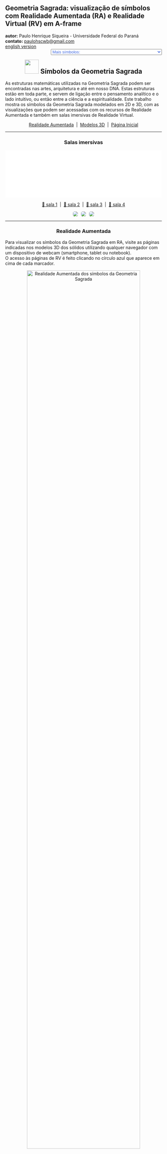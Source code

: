 <link rel="stylesheet" href="../../scripts/style.css">
<meta charset="utf-8">
<link rel="icon" type="image/png" href="../vr/salas/imagens/icone.png">
<h2>Geometria Sagrada: visualização de símbolos com Realidade Aumentada (RA) e Realidade Virtual (RV) em A-frame</h2>
<b>autor:</b> Paulo Henrique Siqueira - Universidade Federal do Paraná
<br><b>contato:</b> <a href="#"> paulohscwb@gmail.com </a>
<br><a href="https://paulohscwb.github.io/SacredGeometry/symbols/">english version</a>
<form style="margin: 0 auto; float:right; text-align:right; width:100%; margin-bottom:15px;">
	<select id="url" onchange="urlHandler(this.value)" style="color:royalblue;">
		<option disabled selected>Mais símbolos:</option>
		<option disabled value="../../symbols/pt-br/">Símbolos da Geometria Sagrada</option>
		<option value="../../flower/pt-br/">Flor da vida e os poliedros de Platão e de Arquimedes</option>
		<option value="../../fruit/pt-br/">Fruto da vida e os poliedros de Platão e de Arquimedes</option>
		<option value="../../grid/pt-br/">Grade da vida e os poliedros de Platão e de Arquimedes</option>
		<option value="../../metatron/pt-br/">Metatron e os poliedros de Platão e de Arquimedes</option>
		<option value="../../merkaba/pt-br/">Estrela Merkaba</option>
	</select>
</form>
<script>
function urlHandler(value) {                               
    window.location.assign(`${value}`);
}
</script>

<p id="p1"></p>
  <h2 align="center"><img src="../vr/salas/imagens/icone.png" style="margin-bottom:-10px" width="45"> Símbolos da Geometria Sagrada</h2>
  As estruturas matemáticas utilizadas na Geometria Sagrada podem ser encontradas nas artes, arquitetura e até em nosso DNA. Estas estruturas estão em toda parte, e servem de ligação entre o pensamento analítico e o lado intuitivo, ou então entre a ciência e a espiritualidade.
Este trabalho mostra os símbolos da Geometria Sagrada modelados em 2D e 3D, com as visualizações que podem ser acessadas com os recursos de Realidade Aumentada e também em salas imersivas de Realidade Virtual.

 <p align="center"><a href="#ra">Realidade Aumentada</a><span>&nbsp;&nbsp;|&nbsp;&nbsp;</span><a href="#m3d">Modelos 3D</a><span>&nbsp;&nbsp;|&nbsp;&nbsp;</span><a href="../../pt-br/">Página Inicial</a></p>
<hr>
 <h3 align="center">Salas imersivas</h3>
  <div class="embed-container"><iframe width="100%" src="../sala.htm" title="Sala Imersiva dos símbolos da Geometria Sagrada" frameborder="0" loading="lazy"></iframe></div>
 <p align="center"><a href="../sala.htm" target="_blank">&#x1f517; sala 1</a><span>&nbsp;&nbsp;|&nbsp;&nbsp;</span><a href="../sala1.htm" target="_blank">&#x1f517; sala 2</a><span>&nbsp;&nbsp;|&nbsp;&nbsp;</span><a href="../sala2.htm" target="_blank">&#x1f517; sala 3</a><span>&nbsp;&nbsp;|&nbsp;&nbsp;</span><a href="../sala3.htm" target="_blank">&#x1f517; sala 4</a></p>
  <p align="center"><img src="../vr/salas/videos/gs1.gif" style="max-width: 31.5%; border-radius:5px; margin-right:2%;" loading="lazy"/><img src="../vr/salas/videos/gs2.gif" style="max-width: 31.5%; margin-right:2%; border-radius:5px" loading="lazy"/><img src="../vr/salas/videos/gs3.gif" style="max-width: 31.5%; border-radius:5px" loading="lazy"/></p>
  <hr>
  <h3 id="ra" align="center">Realidade Aumentada</h3>
  Para visualizar os símbolos da Geometria Sagrada em RA, visite as páginas indicadas nos modelos 3D dos sólidos utilizando qualquer navegador com um dispositivo de webcam (smartphone, tablet ou notebook).
<br>O acesso às páginas de RV é feito clicando no círculo azul que aparece em cima de cada marcador.
<p align="center"><img style="border-radius:7px;" alt="Realidade Aumentada dos símbolos da Geometria Sagrada" src="../ar/example.png" width="85%"></p>
<p align="center"><img src="../ar/symbols.gif" alt="Realidade Aumentada dos símbolos da Geometria Sagrada" style="max-width: 92%; border-radius:5px;" loading="lazy"/></p>
<hr>
<h3 id="m3d" align="center">Modelos 3D</h3>
<iframe width="560" height="315" style="max-width:100%" src="https://www.youtube.com/embed/videoseries?list=PLy0I_lGW8HxXqLmyaITBm0flxwtDvgTFT" title="YouTube video player" frameborder="0" allow="accelerometer; autoplay; clipboard-write; encrypted-media; gyroscope; picture-in-picture; web-share" allowfullscreen></iframe>
<h4>1. Vesica Piscis</h4>
<a href="../vr/VesicaPiscis.htm" target="_blank" title="modelo 3D" class="fotoA"><img src="../ar/0A.png" class="foto" alt="Vesica Piscis"></a><img src="../ar/0.png" class="qr">
 <br><br><br>Trata-se de uma forma geométrica criada pela interseção de dois círculos idênticos, onde o centro de cada círculo fica no perímetro do outro. A vesica piscis é usada em Diagramas de Venn e selos emblemáticos e possui significados simbólicos como o "peixe de Jesus", a intrincada Triquetra que aparece na arte Celta, o triângulo de Reuleaux e a Mandorla que simboliza a união dos opostos e a interseção dos reinos terrestre e celestial.
 <br><br><br>
<a href="../ra.html" class="raAR" title="Realidade aumentada" target="_blank"></a>
<hr>
<h4>2. Vesica Piscis 3D</h4>
<a href="../vr/VesicaPiscis3d.htm" target="_blank" title="modelo 3D" class="fotoA"><img src="../ar/1A.png" class="foto" alt="Vesica Piscis 3d"></a><img src="../ar/1.png" class="qr">
 <br><br><br>Nesta representação em 3D temos o modelo com 8 círculos em torno do menor círculo. Estes círculos representam seções planas das esferas que simbolizam a extensão da Vesica Piscis para 3 dimensões.
 <br><br><br>
<a href="../ra.html" class="raAR" title="Realidade aumentada" target="_blank"></a>
<hr>
<h4>3. Semente da vida</h4>
<a href="../vr/SeedOfLife.htm" target="_blank" title="modelo 3D" class="fotoA"><img src="../ar/4A.png" class="foto" alt="Semente da vida"></a><img src="../ar/4.png" class="qr">
 <br><br><br>A Geometria Sagrada está centrada no símbolo composto por 7 círculos entrelaçados, denominado Semente da Vida. Trata-se de uma representação que significa os 7 dias em que o mundo foi criado, e que aparece em muitas construções e em textos religiosos. Cada círculo sobreposto significa um ciclo ou uma célula interligando processos vitais.
 <br><br><br>
<a href="../ra.html" class="raAR" title="Realidade aumentada" target="_blank"></a>
<hr>
<h4>4. Semente da vida 3D v1</h4>
<a href="../vr/SeedOfLife3d_v1.htm" target="_blank" title="modelo 3D" class="fotoA"><img src="../ar/5A.png" class="foto" alt="Semente da vida 3D"></a><img src="../ar/5.png" class="qr">
 <br><br><br>Este símbolo tem sido usado com reverência e seu design confere uma sensação de proteção. Muitos usam como joias ou em decoração acreditando que traz positividade, afastando coisas negativas. Nesta representação temos o modelo em 3D construído com 3 rotações em torno de um dos modelos.
 <br><br><br>
<a href="../ra.html" class="raAR" title="Realidade aumentada" target="_blank"></a>
<hr>
<h4>5. Semente da vida 3D v2</h4>
<a href="../vr/SeedOfLife3d_v2.htm" target="_blank" title="modelo 3D" class="fotoA"><img src="../ar/6A.png" class="foto" alt="Semente da vida 3D"></a><img src="../ar/6.png" class="qr">
 <br><br><br>Este símbolo aparece também em algumas tapeçarias e ruínas de templos antigos, significando o design do universo. Nesta representação temos o modelo em 3D construído com os círculos formando 2 calotas esféricas.
 <br><br><br>
<a href="../ra.html" class="raAR" title="Realidade aumentada" target="_blank"></a>
<hr>
<h4>6. Semente da vida 3D v3</h4>
<a href="../vr/SeedOfLife3d_v3.htm" target="_blank" title="modelo 3D" class="fotoA"><img src="../ar/24A.png" class="foto" alt="Semente da vida 3D"></a><img src="../ar/24.png" class="qr">
 <br><br><br>Cada círculo sobreposto deste símbolo significa um ciclo ou uma célula interligando processos vitais. Nesta representação temos o modelo em 3D construído com 6 círculos rotacionados em torno de eixos que passam pelo círculo central.
 <br><br><br>
<a href="../ra.html" class="raAR" title="Realidade aumentada" target="_blank"></a>
<hr>
<h4>7. Ovo da vida</h4>
<a href="../vr/EggOfLife.htm" target="_blank" title="modelo 3D" class="fotoA"><img src="../ar/2A.png" class="foto" alt="Ovo da vida"></a><img src="../ar/2.png" class="qr">
 <br><br><br>É considerado como o estágio central na sequência tranformadora da evolução e está associado às noções de renascimento e fertilidade. O Ovo da Vida é uma evolução da Semente da Vida: adicionando-se 6 círculos à Semente fundamental temos o símbolo do Ovo da Vida.
 <br><br><br>
<a href="../ra.html" class="raAR" title="Realidade aumentada" target="_blank"></a>
<hr>
<h4>8. Ovo da vida 3D</h4>
<a href="../vr/EggOfLife3d.htm" target="_blank" title="modelo 3D" class="fotoA"><img src="../ar/3A.png" class="foto" alt="Ovo da vida 3D"></a><img src="../ar/3.png" class="qr">
 <br><br><br>Analisando-se outra dimensão em sua formação, o Ovo da Vida pode ser visualizado por meio das oito esferas tangentes do Cubo de Metatron. Esta conexão mostra a versatilidade e as relações entrelaçadas dos símbolos geométricos sagrados.
 <br><br><br>
<a href="../ra.html" class="raAR" title="Realidade aumentada" target="_blank"></a>
<hr>
<h4>9. Flor da vida</h4>
<a href="../vr/FlowerOfLife.htm" target="_blank" title="modelo 3D" class="fotoA"><img src="../ar/7A.png" class="foto" alt="Flor da vida"></a><img src="../ar/7.png" class="qr">
 <br><br><br>O símbolo da Flor da Vida é construído com 19 círculos entrelaçados, envoltos por um círculo maior. Trata-se de uma representação muito conhecida que aparece nas pirâmides do Egito e em construções da Grécia, China, Inglaterra, Tibete e Israel. Acredita-se que a Flor da Vida seja a representação do projeto cósmico, o qual codifica o design de cada estrutura atômica.
 <br><br><br>
<a href="../ra.html" class="raAR" title="Realidade aumentada" target="_blank"></a>
<hr>
<h4>10. Flor da vida 3D</h4>
<a href="../vr/FlowerOfLife3d.htm" target="_blank" title="modelo 3D" class="fotoA"><img src="../ar/8A.png" class="foto" alt="Flor da vida 3D"></a><img src="../ar/8.png" class="qr">
 <br><br><br>Dentro do design do símbolo da Flor da Vida encontram-se outros padrões da Geometria Sagrada: o Ovo da Vida, a Semente da Vida e a Árvore da Vida. Nesta representação temos o modelo em 3D construído com 3 rotações em torno de um dos modelos.
 <br><br><br>
<a href="../ra.html" class="raAR" title="Realidade aumentada" target="_blank"></a>
<p class="topop"><a href="#p1" class="topo">voltar ao topo</a></p>
<hr>
<h4>11. Flor da vida v2</h4>
<a href="../vr/FlowerOfLife_v2.htm" target="_blank" title="modelo 3D" class="fotoA"><img src="../ar/9A.png" class="foto" alt="Flor da vida"></a><img src="../ar/9.png" class="qr">
 <br><br><br>O símbolo da Flor da Vida pode ser extendido e construído com 37 círculos entrelaçados, envoltos por um círculo maior. Vários círculos deste símbolo se estendem para além da fronteira, e outro símbolo da Geometria Sagrada surge desta versão extendida: o Fruto da Vida.
 <br><br><br>
<a href="../ra.html" class="raAR" title="Realidade aumentada" target="_blank"></a>
<hr>
<h4>12. Flor da vida 3D v2</h4>
<a href="../vr/FlowerOfLife3d_v2.htm" target="_blank" title="modelo 3D" class="fotoA"><img src="../ar/10A.png" class="foto" alt="Flor da vida 3D"></a><img src="../ar/10.png" class="qr">
 <br><br><br>Dentro do design do símbolo da Flor da Vida encontram-se outros padrões da Geometria Sagrada: o Ovo da Vida, a Semente da Vida e a Árvore da Vida. Nesta representação temos o modelo em 3D construído com 3 rotações em torno de um dos modelos.
 <br><br><br>
<a href="../ra.html" class="raAR" title="Realidade aumentada" target="_blank"></a>
<hr>
<h4>13. Árvore da vida</h4>
<a href="../vr/TreeOfLife.htm" target="_blank" title="modelo 3D" class="fotoA"><img src="../ar/11A.png" class="foto" alt="Árvore da vida"></a><img src="../ar/11.png" class="qr">
 <br><br><br>O símbolo da Árvore da Vida representa uma conexão com tudo, incluindo as coisas que não podemos ver, lembrando que não estamos sozinhos no universo. As 10 esferas deste símbolo são chamadas de "Sephiroth", significam emanação e estão conectadas por caminhos diferentes. A Sephira da base representa o mundo material e a Sephira do topo representa a consciência cósmica. As demais Sephiras representam as qualidades da alma e são divididas em três pilares: severidade, suavidade e misericórdia.
 <br><br><br>
<a href="../ra.html" class="raAR" title="Realidade aumentada" target="_blank"></a>
<hr>
<h4>14. Fruto da vida</h4>
<a href="../vr/FruitOfLife.htm" target="_blank" title="modelo 3D" class="fotoA"><img src="../ar/12A.png" class="foto" alt="Fruto da vida"></a><img src="../ar/12.png" class="qr">
 <br><br><br>O símbolo do Fruto da Vida é formado por 13 esferas interligadas e pode ser considerado como um dos mais poderosos da Geometria Sagrada. Ele aparece de forma oculta dentro do símbolo da Flor da Vida e pode ser usado para criar as 78 linhas do símbolo do Cubo de Metatron.
 <br><br><br>
<a href="../ra.html" class="raAR" title="Realidade aumentada" target="_blank"></a>
<hr>
<h4>15. Fruto da vida 3D</h4>
<a href="../vr/FruitOfLife3d.htm" target="_blank" title="modelo 3D" class="fotoA"><img src="../ar/13A.png" class="foto" alt="Fruto da vida 3D"></a><img src="../ar/13.png" class="qr">
 <br><br><br>As 13 esferas do símbolo do Fruto da Vida simbolizam aspectos femininos da criação, que fornecem a base para os 78 raios masculinos da criação. É considerada uma interação harmoniosa que dá origem à existência. Nesta representação temos o símbolo do Fruto da Vida em 3D.
 <br><br><br>
<a href="../ra.html" class="raAR" title="Realidade aumentada" target="_blank"></a>
<hr>
<h4>16. Espiral áurea</h4>
<a href="../vr/GoldenSpiral.htm" target="_blank" title="modelo 3D" class="fotoA"><img src="../ar/27A.png" class="foto" alt="Espiral áurea"></a><img src="../ar/27.png" class="qr">
 <br><br><br>Definimos que os números <b>a</b> e <b>b</b> estão na proporção áurea quando <b>(a + b) / a = a / b = &Phi;</b>. Colocando-se esta razão em duas dimensões, podemos construir os retângulos (ou triângulos) áureos, onde seus lados estão na proporção áurea. Esta proporção não é apenas uma noção matemática, mas também um símbolo de beleza, harmonia e perfeição na arte, na ciência e na natureza. Este termo foi introduzido por Leonardo da Vinci como uma proporção de "corpo perfeito ideal" e aparece em pétalas de diversas flores, arranjos das sementes de girassóis, padrões de pinhas e no brócolis romanesco.
 <br><br><br>
<a href="../ra.html" class="raAR" title="Realidade aumentada" target="_blank"></a>
<hr>
<h4>17. Cubo de Metatron</h4>
<a href="../vr/MetatronCube.htm" target="_blank" title="modelo 3D" class="fotoA"><img src="../ar/14A.png" class="foto" alt="Cubo de Metatron"></a><img src="../ar/14.png" class="qr">
 <br><br><br>O Metatron é um arcanjo serafim da tradição medieval islâmica, judaica e cristã. As representações artísticas quase sempre retratam o Arcanjo Metatron segurando ou próximo a um cubo misterioso. A construção do Cubo de Metatron envolve os 13 círculos abrigados dentro de um círculo maior. As linhas que unem os centros destes círculos definem o Cubo de Metraton.
 <br><br><br>
<a href="../ra1.html" class="raAR" title="Realidade aumentada" target="_blank"></a>
<hr>
<h4>18. Cubo de Metatron 3D</h4>
<a href="../vr/MetatronCube3d.htm" target="_blank" title="modelo 3D" class="fotoA"><img src="../ar/15A.png" class="foto" alt="Cubo de Metatron 3D"></a><img src="../ar/15.png" class="qr">
 <br><br><br>Dentro da forma geométrica definida pelo Cubo de Metraton podemos encontrar os cinco sólidos platônicos, posicionando o Cubo de Metatron como uma ponte fundamental que transforma realidades bidimensionais em reinos tridimensionais. Nesta representação temos o cubo de Metraton em 3D.
 <br><br><br>
<a href="../ra1.html" class="raAR" title="Realidade aumentada" target="_blank"></a>
<hr>
<h4>19. Grade da vida</h4>
<a href="../vr/GridOfLife.htm" target="_blank" title="modelo 3D" class="fotoA"><img src="../ar/16A.png" class="foto" alt="Grade da vida"></a><img src="../ar/16.png" class="qr">
 <br><br><br>O símbolo da Grade da Vida, também denominado tetraedro 64, contrapõe o Tetraedro Estrelado com a Flor da Vida. Temos 64 tetraedros que formam o símbolo da Grade da Vida, que pode ser sobreposto ao símbolo da Flor da Vida, com os círculos simbolizando a vastidão do espaço e as linhas interligadas indicando onde o espaço converge com o tempo.
 <br><br><br>
<a href="../ra1.html" class="raAR" title="Realidade aumentada" target="_blank"></a>
<hr>
<h4>20. Grade da vida 3D</h4>
<a href="../vr/GridOfLife3d.htm" target="_blank" title="modelo 3D" class="fotoA"><img src="../ar/17A.png" class="foto" alt="Grade da vida 3D"></a><img src="../ar/17.png" class="qr">
 <br><br><br>Grande parte do fascínio do símbolo da Grade da Vida vem do número 64, que surge recorrentemente na natureza, nas construções e no misticismo. Alguns exemplos que podemos citar são: na computação, onde o número de 64 bits de memória é essencial; nos jogos clássicos de xadrez ou damas, que possuem 64 casas em seus tabuleiros; ou em textos sagrados do Hinduísmo, que faz referência a 64 tantras. Neste exemplo, temos a Grade da Vida modelada em 3D.
 <br><br><br>
<a href="../ra1.html" class="raAR" title="Realidade aumentada" target="_blank"></a>
<p class="topop"><a href="#p1" class="topo">voltar ao topo</a></p>
<hr>
<h4>21. Toro</h4>
<a href="../vr/Torus.htm" target="_blank" title="modelo 3D" class="fotoA"><img src="../ar/18A.png" class="foto" alt="Toro"></a><img src="../ar/18.png" class="qr">
 <br><br><br>A estrutura de um toro, semelhante a um vórtice, é considerada como a forma inicial que emana do padrão Gênesis. A representação do toro na Geometria Sagrada reflete o fluxo de energia em espiral. Este fluxo não é unidirecional, oscilando na superfície do toro e espiralando dentro de seu núcleo.
 <br><br><br>
<a href="../ra1.html" class="raAR" title="Realidade aumentada" target="_blank"></a>
<hr>
<h4>22. Toro anelado</h4>
<a href="../vr/Torus1.htm" target="_blank" title="modelo 3D" class="fotoA"><img src="../ar/25A.png" class="foto" alt="Toro anelado"></a><img src="../ar/25.png" class="qr">
 <br><br><br>O toro anelado representa a forma clássica de donut, que incorpora continuidade e totalidade. Este símbolo representa os ciclos da vida, que mantêm a sua forma e vitalidade independentemente de onde começam ou terminam. 
 <br><br><br>
<a href="../ra1.html" class="raAR" title="Realidade aumentada" target="_blank"></a>
<hr>
<h4>23. Toro fuso</h4>
<a href="../vr/Torus2.htm" target="_blank" title="modelo 3D" class="fotoA"><img src="../ar/26A.png" class="foto" alt="Toro fuso"></a><img src="../ar/26.png" class="qr">
 <br><br><br>O toro fuso representa uma força invisível que atua em extremidades opostas. Trata-se de um símbolo poderoso de equilíbrio, tensão e dualidade, que representa o que existe no universo e dentro de nós mesmos.
 <br><br><br>
<a href="../ra1.html" class="raAR" title="Realidade aumentada" target="_blank"></a>
<hr>
<h4>24. Estrela Merkaba</h4>
<a href="../vr/Merkaba.htm" target="_blank" title="modelo 3D" class="fotoA"><img src="../ar/19A.png" class="foto" alt="Estrela Merkaba"></a><img src="../ar/19.png" class="qr">
 <br><br><br>O símbolo da estrela Merkaba ou Tetraedro estrelado ou Estrela de Davi tem o significado traduzido como "luz, espírito e corpo". Trata-se da fusão de 2 tetraedros idênticos que são interligados por meio de rotações em direções opostas. A interseção destes tetraedros origina um campo de energia que irradia imenso poder. Neste exemplo, temos a estrela Merkaba modelada em 3D.
 <br><br><br>
<a href="../ra1.html" class="raAR" title="Realidade aumentada" target="_blank"></a>
<hr>
<h4>25. Vector Equilibrium</h4>
<a href="../vr/VectorEquilibrium.htm" target="_blank" title="modelo 3D" class="fotoA"><img src="../ar/23A.png" class="foto" alt="Vector Equilibrium"></a><img src="../ar/23.png" class="qr">
 <br><br><br>O Vector Equilibrium é considerado como refência inicial da matemática energética e a pulsação zero do equilíbrio vetorial. Trata-se da estrutura subjacente do Toro, considerada a forma geométrica capaz de transformar energia em matéria. 
 <br><br><br>
<a href="../ra1.html" class="raAR" title="Realidade aumentada" target="_blank"></a>
<hr>
<h4>26. Vector Equilibrium 3D</h4>
<a href="../vr/VectorEquilibrium1.htm" target="_blank" title="modelo 3D" class="fotoA"><img src="../ar/20A.png" class="foto" alt="Vector Equilibrium 3D"></a><img src="../ar/20.png" class="qr">
 <br><br><br>As linhas de energia do Vector Equilibrium têm comprimento e força iguais e pode ser considerada a única forma geométrica que possui todas as forças iguais e equilibradas. Nesta representação temos o Vector Equilibrium modelado em 3D, que representa um conjunto formado pelas arestas e diagonais principais do cuboctaedro de Arquimedes.
 <br><br><br>
<a href="../ra1.html" class="raAR" title="Realidade aumentada" target="_blank"></a>
<hr>
<h4>27. Vector Equilibrium 3D v2</h4>
<a href="../vr/VectorEquilibrium2.htm" target="_blank" title="modelo 3D" class="fotoA"><img src="../ar/21A.png" class="foto" alt="Vector Equilibrium 3D"></a><img src="../ar/21.png" class="qr">
 <br><br><br>De acordo com Buckminster Fuller, o Vector Equilibrium é a forma mais próxima que jamais conheceremos de Deus e da eternidade. Nesta representação temos o Vector Equilibrium modelado em 3D, que representa um conjunto formado pelas diagonais principais e pelos círculos circunscritos às seções hexagonais do cuboctaedro de Arquimedes.
 <br><br><br>
<a href="../ra1.html" class="raAR" title="Realidade aumentada" target="_blank"></a>
<hr>
<h4>28. Vector Equilibrium 3D v3</h4>
<a href="../vr/VectorEquilibrium3.htm" target="_blank" title="modelo 3D" class="fotoA"><img src="../ar/22A.png" class="foto" alt="Vector Equilibrium 3D"></a><img src="../ar/22.png" class="qr">
 <br><br><br>O Vector Equilibrium é considerado como a estrutura subjacente do Toro, também conhecida como a forma geométrica capaz de transformar energia em matéria. Nesta representação temos o modelo em 3D construído com 3 rotações em torno de um dos modelos.
 <br><br><br>
 <a href="../ra1.html" class="raAR" title="Realidade aumentada" target="_blank"></a>
 <hr>
<h4>29. Sri Yantra</h4>
<a href="../vr/SriYantra.htm" target="_blank" title="modelo 3D" class="fotoA"><img src="../ar/29A.png" class="foto" alt="Sri Yantra"></a>
 <br><br><br>O Sri Yantra é um desenho geométrico que representa a união das energias masculinas e femininas do universo. É uma das formas mais complexas e poderosas da Geometria Sagrada. Este símbolo possui nove triângulos entrelaçados que cercam um ponto central e guia a mente para estados superiores de consciência. Focar no ponto central, chamado "bindu", ajuda a acessar uma conexão profunda com a energia universal. O "bindu" simboliza a origem do universo, o ponto de onde toda a criação emana, e ao redor do qual a realidade se organiza. A palavra "Sri" significa riqueza e prosperidade, e "Yantra" significa instrumento. 
 <br><br><br>
<hr>
<h4>30. Sri Yantra 3D</h4>
<a href="../vr/SriYantrav1.htm" target="_blank" title="modelo 3D" class="fotoA"><img src="../ar/30A.png" class="foto" alt="Sri Yantra 3D"></a>
 <br><br><br>O Sri Yantra é constituído por quatro triângulos apontando para cima (energia masculina, Shiva) e cinco para baixo (energia feminina, Shakti). As intersecções entre os triângulos formam 43 triângulos menores, que espelham o cosmos. Cada triângulo menor está relacionado com uma inteligência ou arquétipo. O Sri Yantra é uma das formas mais complexas e poderosas da Geometria Sagrada. A palavra "Sri" significa riqueza e prosperidade, e "Yantra" significa instrumento. 
 <br><br><br>
<p class="topop"><a href="#p1" class="topo">voltar ao topo</a></p>
<hr>
<h4>31. Triquetra</h4>
<a href="../vr/Triquetra.htm" target="_blank" title="modelo 3D" class="fotoA"><img src="../ar/31A.png" class="foto" alt="Triquetra"></a>
 <br><br><br>A triquetra é um símbolo geométrico que representa a eternidade, a trindade e a unidade. É composta por três arcos entrelaçados, sem começo nem fim. A palavra triquetra vem do latim triquætra (três pontas). O símbolo é parecido com um tríscele (símbolo celta que representa os três mundos: o celestial, físico e espiritual). A triquetra está presente em muitas culturas e tradições. 
 <br><br><br>
<hr>
<h4>32. Triquetra 3D</h4>
<a href="../vr/Triquetrav1.htm" target="_blank" title="modelo 3D" class="fotoA"><img src="../ar/32A.png" class="foto" alt="Triquetra 3D"></a>
 <br><br><br>A triquetra é usada no cristianismo, na magia e de maneira geral no ocultismo. Este símbolo está associado a conceitos de trindade, como a vida, morte e renascimento, ou a terra, mar e céu. A triquetra representa o infinito nas três dimensões e pode ser encontrada em muitas obras de arte, monumentos, filmes, séries populares, pingentes, mandalas e quadros.
 <br><br><br>
 <hr>
<h4>33. Lótus da Vida</h4>
<a href="../vr/LotusOfLife.htm" target="_blank" title="modelo 3D" class="fotoA"><img src="../ar/33A.png" class="foto" alt="Lótus da Vida"></a>
 <br><br><br>O Lótus da Vida é um símbolo da Geometria Sagrada, derivado dos símbolos da Semente da Vida e da Flor da vida. Este símbolo contém 12 pétalas, e pode ser obtido rotacionando-se um símbolo da Semente da Vida em torno do centro com um ângulo de 30&ordm;. O centro do Lótus representa o ponto zero ou centro da vida e da criação. Deste ponto central, toda a vida (representada pelas pétalas) brota e toda a vida está conectada a este ponto. Acredita-se que ao contemplar ou meditar usando-se o Lótus da Vida, podemos sentir uma sensação de paz, tranquilidade e iluminação.
 <br><br><br>
 <hr>
<h4>34. Lótus da Vida 3D</h4>
<a href="../vr/LotusOfLife3dv1.htm" target="_blank" title="modelo 3D" class="fotoA"><img src="../ar/34A.png" class="foto" alt="Lótus da Vida 3D"></a>
 <br><br><br>Acredita-se que ao contemplar ou meditar usando-se o Lótus da Vida, podemos sentir uma sensação de paz, tranquilidade e iluminação. Este símbolo contém 12 pétalas, e pode ser obtido rotacionando-se um símbolo da Semente da Vida em torno do centro com um ângulo de 30&ordm;. O centro do Lótus representa o ponto zero ou centro da vida e da criação. Deste ponto central, toda a vida (representada pelas pétalas) brota e toda a vida está conectada a este ponto. 
 <br><br><br>
 <hr>
<h4>35. Lótus da Vida 3D v2</h4>
<a href="../vr/LotusOfLife3dv2.htm" target="_blank" title="modelo 3D" class="fotoA"><img src="../ar/35A.png" class="foto" alt="Lótus da Vida 3D"></a>
 <br><br><br>Este símbolo contém 12 pétalas, e pode ser obtido rotacionando-se um símbolo da Semente da Vida em torno do centro com um ângulo de 30&ordm;. O centro do Lótus representa o ponto zero ou centro da vida e da criação. Deste ponto central, toda a vida (representada pelas pétalas) brota e toda a vida está conectada a este ponto. Acredita-se que ao contemplar ou meditar usando-se o Lótus da Vida, podemos sentir uma sensação de paz, tranquilidade e iluminação.
 <br><br><br>
 <hr>
<h4>36. Lótus da Vida 3D v3</h4>
<a href="../vr/LotusOfLife3dv3.htm" target="_blank" title="modelo 3D" class="fotoA"><img src="../ar/36A.png" class="foto" alt="Lótus da Vida 3D"></a>
 <br><br><br>O centro do Lótus representa o ponto zero ou centro da vida e da criação. Deste ponto central, toda a vida (representada pelas pétalas) brota e toda a vida está conectada a este ponto. Acredita-se que ao contemplar ou meditar usando-se o Lótus da Vida, podemos sentir uma sensação de paz, tranquilidade e iluminação. Este símbolo contém 12 pétalas, e pode ser obtido rotacionando-se um símbolo da Semente da Vida em torno do centro com um ângulo de 30&ordm;.
 <br><br><br>
 <hr>
<h4>37. Hexagrama Unicursal</h4>
<a href="../vr/UnicursalHexagram.htm" target="_blank" title="modelo 3D" class="fotoA"><img src="../ar/37A.png" class="foto" alt="Hexagrama Unicursal"></a>
 <br><br><br>O hexagrama unicursal é uma estrela de seis pontas que pode ser desenhada em uma linha contínua. É um símbolo da Geometria Sagrada que significa unidade, fluxo contínuo de energia e de vida, além da interconexão de tudo. O hexagrama unicursal é frequentemente representado com suas linhas se cruzando para formar um nó. Este símbolo pode ser desenhado dentro de um círculo com as pontas se tocando. Trata-se de um exemplo de uma forma discutida na obra "Hexagrammum Mysticum" de Blaise Pascal (1639).
 <br><br><br>
 <hr>
<h4>38. O Lírio</h4>
<a href="../vr/Lily.htm" target="_blank" title="modelo 3D" class="fotoA"><img src="../ar/39A.png" class="foto" alt="O Lírio"></a>
 <br><br><br>O Lírio tem sido usado na Geometria Sagrada para simbolizar pureza, fertilidade, maternidade e sexualidade. As pétalas e os estames do lírio criam uma geometria orgânica que pode ser vista em mandalas. O símbolo do Lírio representa a flor homônima, colocada dentro de um triângulo, com suas pétalas estendendo-se em direção a três pontos. Outro triângulo forma um ângulo de 60&ordm; em relação ao primeiro triângulo, e é formado por três pétalas menores.
 <br><br><br>
 <hr>
<h4>39. O Lírio 3D</h4>
<a href="../vr/Lilyv1.htm" target="_blank" title="modelo 3D" class="fotoA"><img src="../ar/40A.png" class="foto" alt="O Lírio 3D"></a>
 <br><br><br>O símbolo do Lírio representa a flor homônima, colocada dentro de um triângulo, com suas pétalas estendendo-se em direção a três pontos. Outro triângulo forma um ângulo de 60&ordm; em relação ao primeiro triângulo, e é formado por três pétalas menores. O Lírio tem sido usado na Geometria Sagrada para simbolizar pureza, fertilidade, maternidade e sexualidade. As pétalas e os estames do lírio criam uma geometria orgânica que pode ser vista em mandalas.
 <br><br><br>
<hr>
<h4>40. Retângulos Áureos</h4>
<a href="../vr/GoldenRectangles.htm" target="_blank" title="modelo 3D" class="fotoA"><img src="../ar/41A.png" class="foto" alt="O Retângulos Áureos"></a>
 <br><br><br>Na Geometria Sagrada, três retângulos áureos interligados representam o cosmos e a união de forças. O símbolo formado por três retângulos dourados interligados pode ser construído de duas maneiras. Podemos definir os lados de um retângulo áureo como duas arestas opostas e as respectivas diagonais perpendiculares de um icosaedro. A segunda maneira de construir este símbolo está na escolha das linhas com proporções áureas que aparecem no símbolo da Flor da Vida.
 <br><br><br>
<p class="topop"><a href="#p1" class="topo">voltar ao topo</a></p>
 <hr>
<h4>41. Retângulos Áureos v2</h4>
<a href="../vr/GoldenRectanglesf.htm" target="_blank" title="modelo 3D" class="fotoA"><img src="../ar/60A.png" class="foto" alt="O Retângulos Áureos"></a>
 <br><br><br>O símbolo formado por três retângulos dourados interligados pode ser construído de duas maneiras. Podemos definir os lados de um retângulo áureo como duas arestas opostas e as respectivas diagonais perpendiculares de um icosaedro. A segunda maneira de construir este símbolo está na escolha das linhas com proporções áureas que aparecem no símbolo da Flor da Vida. Na Geometria Sagrada, três retângulos áureos interligados representam o cosmos e a união de forças.
 <br><br><br> 
<h4>42. Merkaba curvada</h4>
<a href="../vr/CurvedMerkaba.htm" target="_blank" title="modelo 3D" class="fotoA"><img src="../ar/42A.png" class="foto" alt="Merkaba curvada"></a>
 <br><br><br>A Merkaba é um símbolo geométrico sagrado que representa a união das energias masculina e feminina e a integração dos reinos terrestre e cósmico. É composta por dois tetraedros que giram em direções opostas, formando uma estrela tridimensional. O símbolo com a substituição de arestas por arcos que passam pelos vértices dos tetraedros representa a Merkaba curvada. A estrutura geométrica e a simetria da Merkaba capturaram a imaginação dos interessados ​​em Geometria Sagrada.
 <br><br><br>
 <hr>
<h4>43. Merkaba curvada 3D</h4>
<a href="../vr/CurvedMerkabav1.htm" target="_blank" title="modelo 3D" class="fotoA"><img src="../ar/43A.png" class="foto" alt="Merkaba curvada 3D"></a>
 <br><br><br>O símbolo com a substituição de arestas por arcos que passam pelos vértices dos tetraedros representa a Merkaba curvada. A estrutura geométrica e a simetria da Merkaba capturaram a imaginação dos interessados ​​em Geometria Sagrada. A Merkaba é um símbolo geométrico sagrado que representa a união das energias masculina e feminina e a integração dos reinos terrestre e cósmico. É composta por dois tetraedros que giram em direções opostas, formando uma estrela tridimensional.
 <br><br><br>
 <hr>
<h4>44. Merkaba curvada v2</h4>
<a href="../vr/CurvedMerkabav2.htm" target="_blank" title="modelo 3D" class="fotoA"><img src="../ar/44A.png" class="foto" alt="Merkaba curvada"></a>
 <br><br><br>A Merkaba é um símbolo geométrico sagrado que representa a união das energias masculina e feminina e a integração dos reinos terrestre e cósmico. É composta por dois tetraedros que giram em direções opostas, formando uma estrela tridimensional. O símbolo com a substituição de arestas por arcos que passam pelos vértices dos tetraedros representa a Merkaba curvada. A estrutura geométrica e a simetria da Merkaba capturaram a imaginação dos interessados ​​em Geometria Sagrada.
 <br><br><br>
 <hr>
<h4>45. Merkaba curvada 3D v2</h4>
<a href="../vr/CurvedMerkabav3.htm" target="_blank" title="modelo 3D" class="fotoA"><img src="../ar/45A.png" class="foto" alt="Merkaba curvada 3D"></a>
 <br><br><br>O símbolo com a substituição de arestas por arcos que passam pelos vértices dos tetraedros representa a Merkaba curvada. A estrutura geométrica e a simetria da Merkaba capturaram a imaginação dos interessados ​​em Geometria Sagrada. A Merkaba é um símbolo geométrico sagrado que representa a união das energias masculina e feminina e a integração dos reinos terrestre e cósmico. É composta por dois tetraedros que giram em direções opostas, formando uma estrela tridimensional.
 <br><br><br>
 <hr>
<h4>46. Merkaba curvada 3D v3</h4>
<a href="../vr/CurvedMerkabav4.htm" target="_blank" title="modelo 3D" class="fotoA"><img src="../ar/82A.png" class="foto" alt="Merkaba curvada 3D"></a>
 <br><br><br>A estrutura geométrica e a simetria da Merkaba capturaram a imaginação dos interessados ​​em Geometria Sagrada. A Merkaba é um símbolo geométrico sagrado que representa a união das energias masculina e feminina e a integração dos reinos terrestre e cósmico. É composta por dois tetraedros que giram em direções opostas, formando uma estrela tridimensional. O símbolo com a substituição de arestas por arcos que passam pelos vértices dos tetraedros representa a Merkaba curvada.
 <br><br><br>
 <hr>
<h4>47. Merkaba curvada 3D v4</h4>
<a href="../vr/CurvedMerkabav5.htm" target="_blank" title="modelo 3D" class="fotoA"><img src="../ar/83A.png" class="foto" alt="Merkaba curvada 3D"></a>
 <br><br><br>A Merkaba é um símbolo geométrico sagrado que representa a união das energias masculina e feminina e a integração dos reinos terrestre e cósmico. É composta por dois tetraedros que giram em direções opostas, formando uma estrela tridimensional. O símbolo com a substituição de arestas por arcos que passam pelos vértices dos tetraedros representa a Merkaba curvada. A estrutura geométrica e a simetria da Merkaba capturaram a imaginação dos interessados ​​em Geometria Sagrada.
 <br><br><br>
 <hr>
<h4>48. Cubo de Metatron curvado</h4>
<a href="../vr/CurvedMetatronCube.htm" target="_blank" title="modelo 3D" class="fotoA"><img src="../ar/46A.png" class="foto" alt="Cubo de Metatron curvado"></a>
 <br><br><br>O Cubo de Metatron é um símbolo geométrico sagrado que representa a estrutura da criação e o equilíbrio energético do universo. É composto por 13 círculos e linhas que conectam seus centros. O cubo recebeu o nome do Arcanjo Metatron, que se acredita supervisionar o fluxo de energia no cubo. O símbolo com a substituição de arestas por arcos que passam pelos vértices dos tetraedros representa o Cubo de Metatron curvado.
 <br><br><br>
 <hr>
<h4>49. Cubo de Metatron curvado 3D</h4>
<a href="../vr/CurvedMetatronCubev1.htm" target="_blank" title="modelo 3D" class="fotoA"><img src="../ar/47A.png" class="foto" alt="Cubo de Metatron curvado 3D"></a>
 <br><br><br>O símbolo com a substituição de arestas por arcos que passam pelos vértices dos tetraedros representa o Cubo de Metatron curvado. O Cubo de Metatron é um símbolo geométrico sagrado que representa a estrutura da criação e o equilíbrio energético do universo. É composto por 13 círculos e linhas que conectam seus centros. O cubo recebeu o nome do Arcanjo Metatron, que se acredita supervisionar o fluxo de energia no cubo. 
 <br><br><br>
 <hr>
<h4>50. Cubo de Metatron curvado 3D v2</h4>
<a href="../vr/CurvedMetatronCubev2.htm" target="_blank" title="modelo 3D" class="fotoA"><img src="../ar/84A.png" class="foto" alt="Cubo de Metatron curvado 3D"></a>
 <br><br><br>O Cubo de Metatron é um símbolo geométrico sagrado que representa a estrutura da criação e o equilíbrio energético do universo. É composto por 13 círculos e linhas que conectam seus centros. O cubo recebeu o nome do Arcanjo Metatron, que se acredita supervisionar o fluxo de energia no cubo. O símbolo com a substituição de arestas por arcos que passam pelos vértices dos tetraedros representa o Cubo de Metatron curvado.
 <br><br><br>
 <p class="topop"><a href="#p1" class="topo">voltar ao topo</a></p>
 <hr>
<h4>51. Pentagrama</h4>
<a href="../vr/Pentagram.htm" target="_blank" title="modelo 3D" class="fotoA"><img src="../ar/53A.png" class="foto" alt="Pentagrama"></a>
 <br><br><br>Na Geometria Sagrada, o pentagrama (estrela de cinco pontas) representa a união dos cinco elementos: ar, fogo, água, terra e espírito. Este símbolo também está ligado à proporção áurea e é considerado um símbolo de equilíbrio, harmonia e maestria espiritual. Acredita-se que a proporção áurea represente uma proporção divina e uma relação harmoniosa entre as diferentes partes de um todo. O pentagrama e o hexagrama têm sido usados ​​em várias práticas religiosas e espirituais, representando harmonia, equilíbrio e a união dos opostos.
 <br><br><br>
 <hr>
 <h4>52. Hexagrama</h4>
<a href="../vr/Hexagram.htm" target="_blank" title="modelo 3D" class="fotoA"><img src="../ar/38A.png" class="foto" alt="Hexagrama"></a>
 <br><br><br>Na Geometria Sagrada, um hexagrama (estrela de seis pontas) simboliza a união dos opostos e o equilíbrio cósmico. É formado por dois triângulos equiláteros entrelaçados, um apontando para cima e o outro para baixo, frequentemente representando o masculino e o feminino, ou a terra e o céu, em equilíbrio harmonioso. O hexagrama é encontrado em várias tradições religiosas, incluindo judaica, islâmica e indiana (hindu, budista, jainista). O pentagrama e o hexagrama têm sido usados ​​em diversas práticas religiosas e espirituais, representando harmonia, equilíbrio e a união dos opostos.
 <br><br><br>
 <hr>
<h4>53. Grade Heptagrâmica</h4>
<a href="../vr/GridHeptagram.htm" target="_blank" title="modelo 3D" class="fotoA"><img src="../ar/48A.png" class="foto" alt="Grade Heptagrâmica 3D"></a>
 <br><br><br>O heptagrama ou estrela de sete pontas, possui muitos significados sagrados em vários sistemas de crenças, incluindo Cristianismo, judaísmo, islamismo, alquimia e paganismo. No Cristianismo, o heptagrama simboliza os sete dias da criação, a perfeição, Deus, além de ser considerado um símbolo tradicional para afastar o mal. No judaísmo, o heptagrama representa a sétima esfera da Árvore da Vida do judaísmo cabalístico. Ao considerarmos as combinações de 3 em 3 e 2 em 2 vértices, criamos a Grade Heptagrâmica.
 <br><br><br>
 <hr>
<h4>54. Grade Octogrâmica</h4>
<a href="../vr/GridOctagram.htm" target="_blank" title="modelo 3D" class="fotoA"><img src="../ar/50A.png" class="foto" alt="Grade Octogrâmica 3D"></a>
 <br><br><br>Na Geometria Sagrada, o octógono e o octograma em forma de estrela simbolizam a união do círculo e do quadrado, que representam o céu e a terra, respectivamente. Acredita-se que essas formas equilibram e unificam as duas entidades. O octógono simboliza proteção, boa sorte e renascimento. A estrela de oito pontas simboliza entidades celestes como a lua, o sol, planetas, estrelas e cometas. Considerando as combinações de vértices 3 por 3 e 2 por 2, criamos a Grade do Octograma.
 <br><br><br>
 <hr>
<h4>55. Grade Eneagrâmica</h4>
<a href="../vr/GridEnneagram.htm" target="_blank" title="modelo 3D" class="fotoA"><img src="../ar/52A.png" class="foto" alt="Grade Eneagrâmica 3D"></a>
 <br><br><br>O eneagrama é um símbolo frequentemente considerado Geometria Sagrada, pois integra formas e leis geométricas à ideia de tipos de personalidade. Formado por três triângulos sobrepostos, pode representar uma trindade de trindades, um símbolo de santidade ou plenitude espiritual. Podemos usar um eneagrama também como símbolo da totalidade universal. O eneagrama é usado em crescimento pessoal, terapia, espiritualidade, educação e negócios. Ao considerarmos as combinações de 4 em 4, 3 em 3 e 2 em 2 vértices, criamos a Grade Eneagrâmica.
 <br><br><br>
 <hr>
<h4>56. Grade Decagrâmica</h4>
<a href="../vr/GridDecagram.htm" target="_blank" title="modelo 3D" class="fotoA"><img src="../ar/54A.png" class="foto" alt="Grade Decagrâmica 3D"></a>
 <br><br><br>Na Geometria Sagrada, o decagrama ou estrela de 10 pontas, simboliza a união dos opostos, novos começos e as dez Sephirot da Cabala. É composto por dois pentagramas sobrepostos. Formas geométricas na Geometria Sagrada, como o decágono, incorporam princípios de harmonia matemática, proporção e simetria. Esses princípios frequentemente refletem a ordem e o equilíbrio do universo. Ao considerarmos as combinações de 4 em 4, 3 em 3 e 2 em 2 vértices, criamos a Grade Decagrâmica.
 <br><br><br>
<hr>
<h4>57. Grade Undecagrâmica</h4>
<a href="../vr/GridUndecagram.htm" target="_blank" title="modelo 3D" class="fotoA"><img src="../ar/56A.png" class="foto" alt="Grade Undecagrâmica 3D"></a>
 <br><br><br><br>O undecagrama, também chamado hendecagrama, é um símbolo que tem sido usado em joias, colares e outros itens, e pode ser associado a vários significados simbólicos, incluindo equilíbrio, verdade e o arcanjo Uriel. Neste símbolo, podemos visualizar pentagramas sobrepostos a hexagramas. Embora não seja tão proeminente quanto outras formas como o hexágono ou o triângulo, os onze lados únicos do hendecágono podem representar uma sensação de completude ou interconexão, com o número 11 frequentemente associado à iluminação e à orientação divina. Ao considerarmos as combinações de 5 em 5, 4 em 4, 3 em 3 e 2 em 2 vértices, criamos a Grade Undecagrâmica.
 <br><br><br>
 <hr>
<h4>58. Grade Dodecagrâmica</h4>
<a href="../vr/GridDodecagram.htm" target="_blank" title="modelo 3D" class="fotoA"><img src="../ar/58A.png" class="foto" alt="Grade Dodecagrâmica 3D"></a>
 <br><br><br>Na Geometria Sagrada, o dodecagrama ou estrela de 12 pontas, simboliza a criação, o equilíbrio, a harmonia e a natureza cíclica da existência. Este símbolo tem sido usado em diversos sistemas de crenças, incluindo o judaísmo e o cristianismo. No Judaísmo, o dodecagrama simboliza as 12 tribos de Israel. No Cristianismo, o dodecagrama simboliza os 12 discípulos. Ao considerarmos as combinações de 5 em 5, 4 em 4, 3 em 3 e 2 em 2 vértices, criamos a Grade Dodecagrâmica.
 <br><br><br>
 <hr>
<h4>59. Grade Dodecagrâmica 3D</h4>
<a href="../vr/GridDodecagramv1.htm" target="_blank" title="modelo 3D" class="fotoA"><img src="../ar/59A.png" class="foto" alt="Grade Dodecagrâmica 3D"></a>
 <br><br><br>Este símbolo tem sido usado em diversos sistemas de crenças, incluindo o judaísmo e o cristianismo. No Judaísmo, o dodecagrama simboliza as 12 tribos de Israel. No Cristianismo, o dodecagrama simboliza os 12 discípulos. Ao considerarmos as combinações de 5 em 5, 4 em 4, 3 em 3 e 2 em 2 vértices, criamos a Grade Dodecagrâmica. Na Geometria Sagrada, o dodecagrama ou estrela de 12 pontas, simboliza a criação, o equilíbrio, a harmonia e a natureza cíclica da existência.
 <br><br><br>
 <hr>
<h4>60. Pentagrama Fractal</h4>
<a href="../vr/Pentagram2.htm" target="_blank" title="modelo 3D" class="fotoA"><img src="../ar/57A.png" class="foto" alt="Pentagrama fractal"></a>
 <br><br><br>Na Geometria Sagrada, o pentagrama (estrela de cinco pontas) representa a união dos cinco elementos: ar, fogo, água, terra e espírito. Este símbolo também está ligado à proporção áurea e é considerado um símbolo de equilíbrio, harmonia e maestria espiritual. Acredita-se que a proporção áurea represente uma proporção divina e uma relação harmoniosa entre as diferentes partes de um todo. O pentagrama e o hexagrama têm sido usados ​​em várias práticas religiosas e espirituais, representando harmonia, equilíbrio e a união dos opostos.
 <br><br><br>
 <p class="topop"><a href="#p1" class="topo">voltar ao topo</a></p>
 <hr>
<h4>61. Pentagrama Fractal v2</h4>
<a href="../vr/Pentagram3.htm" target="_blank" title="modelo 3D" class="fotoA"><img src="../ar/51A.png" class="foto" alt="Pentagrama fractal"></a>
 <br><br><br>Acredita-se que a proporção áurea represente uma proporção divina e uma relação harmoniosa entre as diferentes partes de um todo. O pentagrama e o hexagrama têm sido usados ​​em várias práticas religiosas e espirituais, representando harmonia, equilíbrio e a união dos opostos. Na Geometria Sagrada, o pentagrama (estrela de cinco pontas) representa a união dos cinco elementos: ar, fogo, água, terra e espírito. Este símbolo também está ligado à proporção áurea e é considerado um símbolo de equilíbrio, harmonia e maestria espiritual.
 <br><br><br>
 <hr>
 <h4>62. Pentagrama Fractal v3</h4>
<a href="../vr/Pentagram3a.htm" target="_blank" title="modelo 3D" class="fotoA"><img src="../ar/71A.png" class="foto" alt="Pentagrama fractal"></a>
 <br><br><br>O pentagrama e o hexagrama têm sido usados ​​em várias práticas religiosas e espirituais, representando harmonia, equilíbrio e a união dos opostos. Na Geometria Sagrada, o pentagrama (estrela de cinco pontas) representa a união dos cinco elementos: ar, fogo, água, terra e espírito. Este símbolo também está ligado à proporção áurea e é considerado um símbolo de equilíbrio, harmonia e maestria espiritual. Acredita-se que a proporção áurea represente uma proporção divina e uma relação harmoniosa entre as diferentes partes de um todo.
 <br><br><br>
 <hr>
<h4>63. Pentagrama</h4>
<a href="../vr/Pentagram4.htm" target="_blank" title="modelo 3D" class="fotoA"><img src="../ar/49A.png" class="foto" alt="Pentagrama"></a>
 <br><br><br>Na Geometria Sagrada, o pentagrama (estrela de cinco pontas) representa a união dos cinco elementos: ar, fogo, água, terra e espírito. Este símbolo também está ligado à proporção áurea e é considerado um símbolo de equilíbrio, harmonia e maestria espiritual. Acredita-se que a proporção áurea represente uma proporção divina e uma relação harmoniosa entre as diferentes partes de um todo. O pentagrama e o hexagrama têm sido usados ​​em várias práticas religiosas e espirituais, representando harmonia, equilíbrio e a união dos opostos.
 <br><br><br>
 <hr>
<h4>64. Pentagrama e a Espiral Áurea</h4>
<a href="../vr/GoldenSpiral1.htm" target="_blank" title="modelo 3D" class="fotoA"><img src="../ar/68A.png" class="foto" alt="Pentagrama e a Espiral áurea"></a>
 <br><br><br>Definimos que os números <b>a</b> e <b>b</b> estão na proporção áurea quando <b>(a + b) / a = a / b = &Phi;</b>. Colocando-se esta razão em duas dimensões, podemos construir os triângulos (ou retângulos) áureos, onde seus lados estão na proporção áurea. Este termo foi introduzido por Leonardo da Vinci como uma proporção de "corpo perfeito ideal" e aparece em pétalas de diversas flores, arranjos das sementes de girassóis, padrões de pinhas e no brócolis romanesco. Esta proporção não é apenas uma noção matemática, mas também um símbolo de beleza, harmonia e perfeição na arte, na ciência e na natureza.
 <br><br><br>
 <hr>
<h4>65. Pentagrama e a Espiral Áurea</h4>
<a href="../vr/Pentagram5.htm" target="_blank" title="modelo 3D" class="fotoA"><img src="../ar/55A.png" class="foto" alt="Pentagrama e a Espiral Áurea"></a>
 <br><br><br>Acredita-se que a proporção áurea represente uma proporção divina e uma relação harmoniosa entre as diferentes partes de um todo. O pentagrama e o hexagrama têm sido usados ​​em várias práticas religiosas e espirituais, representando harmonia, equilíbrio e a união dos opostos. Na Geometria Sagrada, o pentagrama (estrela de cinco pontas) representa a união dos cinco elementos: ar, fogo, água, terra e espírito. Este símbolo também está ligado à proporção áurea e é considerado um símbolo de equilíbrio, harmonia e maestria espiritual.
 <br><br><br>
<hr>
<h4>66. Pentagrama e a Espiral Áurea v2</h4>
<a href="../vr/Pentagram5a.htm" target="_blank" title="modelo 3D" class="fotoA"><img src="../ar/69A.png" class="foto" alt="Pentagrama e a Espiral Áurea"></a>
 <br><br><br>Na Geometria Sagrada, o pentagrama (estrela de cinco pontas) representa a união dos cinco elementos: ar, fogo, água, terra e espírito. Este símbolo também está ligado à proporção áurea e é considerado um símbolo de equilíbrio, harmonia e maestria espiritual. Acredita-se que a proporção áurea represente uma proporção divina e uma relação harmoniosa entre as diferentes partes de um todo. O pentagrama e o hexagrama têm sido usados ​​em várias práticas religiosas e espirituais, representando harmonia, equilíbrio e a união dos opostos.
 <br><br><br>
<hr>
<h4>67. Pentagrama Fractal e a Espiral Áurea</h4>
<a href="../vr/Pentagram6.htm" target="_blank" title="modelo 3D" class="fotoA"><img src="../ar/61A.png" class="foto" alt="Pentagrama Fractal e a Espiral Áurea"></a>
 <br><br><br>O pentagrama e o hexagrama têm sido usados ​​em várias práticas religiosas e espirituais, representando harmonia, equilíbrio e a união dos opostos. Na Geometria Sagrada, o pentagrama (estrela de cinco pontas) representa a união dos cinco elementos: ar, fogo, água, terra e espírito. Este símbolo também está ligado à proporção áurea e é considerado um símbolo de equilíbrio, harmonia e maestria espiritual. Acredita-se que a proporção áurea represente uma proporção divina e uma relação harmoniosa entre as diferentes partes de um todo.
 <br><br><br>
 <hr>
 <h4>68. Pentagrama Fractal e a Espiral Áurea v2</h4>
<a href="../vr/Pentagram6a.htm" target="_blank" title="modelo 3D" class="fotoA"><img src="../ar/70A.png" class="foto" alt="Pentagrama Fractal e a Espiral Áurea"></a>
 <br><br><br>Este símbolo também está ligado à proporção áurea e é considerado um símbolo de equilíbrio, harmonia e maestria espiritual. Acredita-se que a proporção áurea represente uma proporção divina e uma relação harmoniosa entre as diferentes partes de um todo. O pentagrama e o hexagrama têm sido usados ​​em várias práticas religiosas e espirituais, representando harmonia, equilíbrio e a união dos opostos. Na Geometria Sagrada, o pentagrama (estrela de cinco pontas) representa a união dos cinco elementos: ar, fogo, água, terra e espírito.
 <br><br><br>
 <hr>
<h4>69. Pentagrama curvado</h4>
<a href="../vr/Pentagram7.htm" target="_blank" title="modelo 3D" class="fotoA"><img src="../ar/62A.png" class="foto" alt="Pentagrama curvado"></a>
 <br><br><br>Na Geometria Sagrada, o pentagrama (estrela de cinco pontas) representa a união dos cinco elementos: ar, fogo, água, terra e espírito. Este símbolo também está ligado à proporção áurea e é considerado um símbolo de equilíbrio, harmonia e maestria espiritual. Acredita-se que a proporção áurea represente uma proporção divina e uma relação harmoniosa entre as diferentes partes de um todo. O pentagrama e o hexagrama têm sido usados ​​em várias práticas religiosas e espirituais, representando harmonia, equilíbrio e a união dos opostos.
 <br><br><br>
 <hr>
<h4>70. Pentagrama</h4>
<a href="../vr/Pentagram8.htm" target="_blank" title="modelo 3D" class="fotoA"><img src="../ar/63A.png" class="foto" alt="Pentagrama"></a>
 <br><br><br>Este símbolo também está ligado à proporção áurea e é considerado um símbolo de equilíbrio, harmonia e maestria espiritual. Acredita-se que a proporção áurea represente uma proporção divina e uma relação harmoniosa entre as diferentes partes de um todo. O pentagrama e o hexagrama têm sido usados ​​em várias práticas religiosas e espirituais, representando harmonia, equilíbrio e a união dos opostos. Na Geometria Sagrada, o pentagrama (estrela de cinco pontas) representa a união dos cinco elementos: ar, fogo, água, terra e espírito.
 <br><br><br>
 <p class="topop"><a href="#p1" class="topo">voltar ao topo</a></p>
 <hr>
<h4>71. Pentagrama Fractal v3</h4>
<a href="../vr/Pentagram9.htm" target="_blank" title="modelo 3D" class="fotoA"><img src="../ar/64A.png" class="foto" alt="Pentagrama Fractal"></a>
 <br><br><br>Acredita-se que a proporção áurea represente uma proporção divina e uma relação harmoniosa entre as diferentes partes de um todo. O pentagrama e o hexagrama têm sido usados ​​em várias práticas religiosas e espirituais, representando harmonia, equilíbrio e a união dos opostos. Na Geometria Sagrada, o pentagrama (estrela de cinco pontas) representa a união dos cinco elementos: ar, fogo, água, terra e espírito. Este símbolo também está ligado à proporção áurea e é considerado um símbolo de equilíbrio, harmonia e maestria espiritual.
 <br><br><br>
 <hr>
<h4>72. Pentagrama Fractal v4</h4>
<a href="../vr/Pentagram10.htm" target="_blank" title="modelo 3D" class="fotoA"><img src="../ar/65A.png" class="foto" alt="Pentagrama Fractal"></a>
 <br><br><br>O pentagrama e o hexagrama têm sido usados ​​em várias práticas religiosas e espirituais, representando harmonia, equilíbrio e a união dos opostos. Na Geometria Sagrada, o pentagrama (estrela de cinco pontas) representa a união dos cinco elementos: ar, fogo, água, terra e espírito. Este símbolo também está ligado à proporção áurea e é considerado um símbolo de equilíbrio, harmonia e maestria espiritual. Acredita-se que a proporção áurea represente uma proporção divina e uma relação harmoniosa entre as diferentes partes de um todo.
 <br><br><br>
 <hr>
<h4>73. Flor de Vênus</h4>
<a href="../vr/VenusFlower.htm" target="_blank" title="modelo 3D" class="fotoA"><img src="../ar/66A.png" class="foto" alt="Flor de Vênus"></a>
 <br><br><br>A Flor de Vênus, também conhecida como Rosa de Vênus ou Pentagrama de Vênus, é um símbolo da Geometria Sagrada determinado pelas órbitas dos planetas Vênus e Terra ao redor do Sol. Este padrão, observável ao longo de um período de 8 anos, assemelha-se visualmente a uma rosa de cinco pétalas e está associado ao amor, à beleza e à harmonia. A Flor de Vênus é um símbolo do amor, da beleza e da interconexão do cosmos. Diz-se que cada pétala representa uma etapa no caminho para o amor que tudo abrange.
 <br><br><br>
<hr>
<h4>74. Flor de Vênus v1</h4>
<a href="../vr/VenusFlowerv1.htm" target="_blank" title="modelo 3D" class="fotoA"><img src="../ar/80A.png" class="foto" alt="Flor de Vênus"></a>
 <br><br><br>Diz-se que cada pétala representa uma etapa no caminho para o amor que tudo abrange. A Flor de Vênus, também conhecida como Rosa de Vênus ou Pentagrama de Vênus, é um símbolo da Geometria Sagrada determinado pelas órbitas dos planetas Vênus e Terra ao redor do Sol. Este padrão, observável ao longo de um período de 8 anos, assemelha-se visualmente a uma rosa de cinco pétalas e está associado ao amor, à beleza e à harmonia. A Flor de Vênus é um símbolo do amor, da beleza e da interconexão do cosmos. 
 <br><br><br>
 <hr>
<h4>75. Flor de Vênus v2</h4>
<a href="../vr/VenusFlowerv2.htm" target="_blank" title="modelo 3D" class="fotoA"><img src="../ar/81A.png" class="foto" alt="Flor de Vênus"></a>
 <br><br><br>Este padrão, observável ao longo de um período de 8 anos, assemelha-se visualmente a uma rosa de cinco pétalas e está associado ao amor, à beleza e à harmonia. A Flor de Vênus é um símbolo do amor, da beleza e da interconexão do cosmos. Diz-se que cada pétala representa uma etapa no caminho para o amor que tudo abrange. A Flor de Vênus, também conhecida como Rosa de Vênus ou Pentagrama de Vênus, é um símbolo da Geometria Sagrada determinado pelas órbitas dos planetas Vênus e Terra ao redor do Sol.
 <br><br><br>
 <hr>
<h4>76. Pentagrama</h4>
<a href="../vr/Pentagram11.htm" target="_blank" title="modelo 3D" class="fotoA"><img src="../ar/67A.png" class="foto" alt="Pentagrama"></a>
 <br><br><br>Acredita-se que a proporção áurea represente uma proporção divina e uma relação harmoniosa entre as diferentes partes de um todo. O pentagrama e o hexagrama têm sido usados ​​em várias práticas religiosas e espirituais, representando harmonia, equilíbrio e a união dos opostos. Na Geometria Sagrada, o pentagrama (estrela de cinco pontas) representa a união dos cinco elementos: ar, fogo, água, terra e espírito. Este símbolo também está ligado à proporção áurea e é considerado um símbolo de equilíbrio, harmonia e maestria espiritual.
 <br><br><br>
 <hr>
<h4>77. Triângulos</h4>
<a href="../vr/Triangles.htm" target="_blank" title="modelo 3D" class="fotoA"><img src="../ar/72A.png" class="foto" alt="Triângulos"></a>
 <br><br><br>Na Geometria Sagrada, os triângulos representam equilíbrio, harmonia e a intersecção de três princípios. Os triângulos voltados para cima simbolizam a elevação da consciência, enquanto os triângulos invertidos representam a energia feminina e a reprodução. Acredita-se que os triângulos personificam a criação divina e o equilíbrio, frequentemente associados ao conceito taoísta de unidade que se desdobra em dualidade. Este símbolo mostra uma espiral feita com triângulos equiláteros, formando uma espécie de hiperbolóide.
 <br><br><br>
 <hr>
<h4>78. Quadrados</h4>
<a href="../vr/Squares.htm" target="_blank" title="modelo 3D" class="fotoA"><img src="../ar/73A.png" class="foto" alt="Quadrados"></a>
 <br><br><br>Na Geometria Sagrada, o quadrado é considerado uma forma fundamental associada à estabilidade, à ancoragem e aos quatro elementos da natureza. O quadrado representa a natureza fixa da matéria e os fundamentos da realidade física. Os quatro lados de um quadrado são frequentemente associados aos quatro pontos cardeais, às quatro estações e aos quatro elementos Aristotélicos (terra, água, ar e fogo). Este símbolo representa uma espiral composta por quadrados, formando uma espécie de hiperboloide.
 <br><br><br>
 <hr>
<h4>79. Pentágonos</h4>
<a href="../vr/Pentagons.htm" target="_blank" title="modelo 3D" class="fotoA"><img src="../ar/74A.png" class="foto" alt="Pentágonos"></a>
 <br><br><br>Na Geometria Sagrada, os pentágonos, particularmente o pentagrama (a estrela formada pela conexão das diagonais de um pentágono), simbolizam a simetria quíntupla e frequentemente representam harmonia, unidade e a interconexão das coisas. Os pentágonos também são associados à proporção áurea e à sequência de Fibonacci, consideradas princípios fundamentais da natureza e do universo. Este símbolo representa uma espiral composta de pentágonos regulares, formando uma espécie de hiperboloide.
 <br><br><br>
 <hr>
<h4>80. Hexágonos</h4>
<a href="../vr/Hexagons.htm" target="_blank" title="modelo 3D" class="fotoA"><img src="../ar/75A.png" class="foto" alt="Hexágonos"></a>
 <br><br><br>Na Geometria Sagrada, os hexágonos são sempre vistos como símbolos de equilíbrio, harmonia e do potencial da vida. Sua forma simétrica, com seis lados e ângulos iguais, representa estabilidade e equilíbrio. Os hexágonos também são associados à Flor da Vida e à estrela de seis pontas (Merkabah), ambos símbolos de interconexão e criação divina. Este símbolo representa uma espiral composta de hexágonos regulares, formando uma espécie de hiperboloide.
 <br><br><br>
 <p class="topop"><a href="#p1" class="topo">voltar ao topo</a></p>
 <hr>
<h4>81. Heptágonos</h4>
<a href="../vr/Heptagons.htm" target="_blank" title="modelo 3D" class="fotoA"><img src="../ar/76A.png" class="foto" alt="Heptágonos"></a>
 <br><br><br>Na Geometria Sagrada, os heptágonos são associados a conceitos como os sete chakras, os sete dias da semana ou os sete céus, dependendo da interpretação. Os heptagramas (estrelas de 7 pontas formadas pela extensão dos lados de um heptágono) também têm significado simbólico, com diferentes tipos de triângulos e proporções relacionadas aos seus ângulos. Este símbolo representa uma espiral composta de heptágonos regulares, formando uma espécie de hiperboloide.
 <br><br><br>
 <hr>
<h4>82. Octógonos</h4>
<a href="../vr/Octagons.htm" target="_blank" title="modelo 3D" class="fotoA"><img src="../ar/77A.png" class="foto" alt="Octógonos"></a>
 <br><br><br>Na Geometria Sagrada, o octógono é sempre visto como um símbolo de unidade e equilíbrio, surgindo da combinação do círculo (que representa o céu) e do quadrado (que representa a terra). Acredita-se que o octógono conecta e harmoniza esses dois elementos. O octógono também possui vários significados simbólicos em diferentes culturas e religiões, incluindo completude, boa sorte e proteção. Este símbolo representa uma espiral composta por octógonos regulares, formando uma espécie de hiperboloide.
 <br><br><br>
 <hr>
<h4>83. Eneágonos</h4>
<a href="../vr/Enneagons.htm" target="_blank" title="modelo 3D" class="fotoA"><img src="../ar/78A.png" class="foto" alt="Eneágonos"></a>
 <br><br><br>Na Geometria Sagrada, um eneágono é uma forma geométrica que simboliza unidade, completude, equilíbrio e a culminância de um ciclo. Também pode ser representado como uma estrela de nove pontas, conhecida como eneagrama. O eneágono, juntamente com outras formas, como o octograma centralizado, é usado em diversas interpretações simbólicas e espirituais dentro da Geometria Sagrada. Este símbolo representa uma espiral composta de eneágonos regulares, formando uma espécie de hiperboloide.
 <br><br><br>
 <hr>
<h4>84. Decágonos</h4>
<a href="../vr/Decagons.htm" target="_blank" title="modelo 3D" class="fotoA"><img src="../ar/79A.png" class="foto" alt="Decágonos"></a>
 <br><br><br>Na Geometria Sagrada, um decágono simboliza equilíbrio, harmonia e a interconexão do universo. É uma forma mais complexa do que algumas outras, como o pentágono, oferecendo uma paisagem simbólica mais rica. Os dez lados do decágono podem representar os dez mandamentos, os dez reinos da alma ou os dez dedos das mãos e dos pés da forma humana, sugerindo uma conexão entre os mundos espiritual e físico. Este símbolo representa uma espiral composta de decágonos regulares, formando uma espécie de hiperboloide.
 <br><br><br>
<hr>
<h4>85. Hipercubo</h4>
<a href="../vr/Hypercube.htm" target="_blank" title="modelo 3D" class="fotoA"><img src="../ar/85A.png" class="foto" alt="Hipercubo"></a>
 <br><br><br>Um hipercubo, também denominado como octácoro ou tesseracto, é uma forma geométrica que pode ser visualizada como um cubo que se estende para além da nossa realidade tridimensional. Na Geometria Sagrada, o hipercubo é visto como um símbolo da união da matéria e da energia, representando a quarta dimensão, a expansão da consciência e a conexão com dimensões além da nossa compreensão tridimensional. Um hipercubo é formado por oito cubos interligados e pode ser representado unindo os vértices de dois cubos paralelos.
 <br><br><br>
 <hr>
<h4>86. Hipercubo 3D</h4>
<a href="../vr/Hypercubev1.htm" target="_blank" title="modelo 3D" class="fotoA"><img src="../ar/86A.png" class="foto" alt="Hipercubo"></a>
 <br><br><br>Na Geometria Sagrada, o hipercubo é visto como um símbolo da união da matéria e da energia, representando a quarta dimensão, a expansão da consciência e a conexão com dimensões além da nossa compreensão tridimensional. Um hipercubo é formado por oito cubos interligados e pode ser representado unindo os vértices de dois cubos paralelos. Um hipercubo, também denominado como octácoro ou tesseracto, é uma forma geométrica que pode ser visualizada como um cubo que se estende para além da nossa realidade tridimensional.
 <br><br><br>
 <hr>
<h4>87. Hipercubo 3D v1</h4>
<a href="../vr/Hypercubev2.htm" target="_blank" title="modelo 3D" class="fotoA"><img src="../ar/87A.png" class="foto" alt="Hipercubo"></a>
 <br><br><br>Um hipercubo é formado por oito cubos interligados e pode ser representado unindo os vértices de dois cubos paralelos. Um hipercubo, também denominado como octácoro ou tesseracto, é uma forma geométrica que pode ser visualizada como um cubo que se estende para além da nossa realidade tridimensional. Na Geometria Sagrada, o hipercubo é visto como um símbolo da união da matéria e da energia, representando a quarta dimensão, a expansão da consciência e a conexão com dimensões além da nossa compreensão tridimensional.
 <br><br><br>
 <hr>
<h4>88. Hipercubo 3D v2</h4>
<a href="../vr/Hypercubev3.htm" target="_blank" title="modelo 3D" class="fotoA"><img src="../ar/88A.png" class="foto" alt="Hipercubo"></a>
 <br><br><br>Um hipercubo, também denominado como octácoro ou tesseracto, é uma forma geométrica que pode ser visualizada como um cubo que se estende para além da nossa realidade tridimensional. Na Geometria Sagrada, o hipercubo é visto como um símbolo da união da matéria e da energia, representando a quarta dimensão, a expansão da consciência e a conexão com dimensões além da nossa compreensão tridimensional. Um hipercubo é formado por oito cubos interligados e pode ser representado unindo os vértices de dois cubos paralelos.
 <br><br><br>
<p class="topop"><a href="#p1" class="topo">voltar ao topo</a></p>
<hr>

<br><a rel="license" href="http://creativecommons.org/licenses/by-nc-nd/4.0/"><img alt="Licença Creative Commons" style="border-width:0" src="https://i.creativecommons.org/l/by-nc-nd/4.0/88x31.png" loading="lazy"/></a><br /><span xmlns:dct="http://purl.org/dc/terms/" property="dct:title">Sacred Geometry - Visualization of symbols with Augmented Reality and Virtual Reality</span> de <a xmlns:cc="http://creativecommons.org/ns#" href="https://paulohscwb.github.io/SacredGeometry/symbols/pt-br/" property="cc:attributionName" rel="cc:attributionURL">Paulo Henrique Siqueira</a> está licenciado com uma Licença <a rel="license" href="http://creativecommons.org/licenses/by-nc-nd/4.0/">Creative Commons Atribuição-NãoComercial-SemDerivações 4.0 Internacional</a>.

<h4>Como citar este trabalho:</h4> 
<p>Siqueira, P.H., "Sacred Geometry: Visualization of symbols with Augmented Reality and Virtual Reality". Disponível em: <https://paulohscwb.github.io/SacredGeometry/symbols/pt-br/>, Maio de 2025.</p>
<a target="_blank" href="https://doi.org/10.5281/zenodo.14502405"><img src="https://zenodo.org/badge/DOI/10.5281/zenodo.14502405.svg" alt="DOI"></a>
<br><br><b>Referências:</b>
<br>Pardesco. "Sacred Geometry Art, Symbols & Meanings". <a href="https://pardesco.com/blogs/news/sacred-geometry-art-symbols-meanings" target="_blank">https://pardesco.com/blogs/news/sacred-geometry-art-symbols-meanings</a>
<br>Weisstein, Eric W. "Platonic Solid" From MathWorld-A Wolfram Web Resource. <a href="http://mathworld.wolfram.com/PlatonicSolid.html" target="_blank">http://mathworld.wolfram.com/PlatonicSolid.html</a>
<br>Weisstein, Eric W. "Polyhedra" From MathWorld-A Wolfram Web Resource. <a href="https://mathworld.wolfram.com/topics/Polyhedra.html" target="_blank">https://mathworld.wolfram.com/topics/Polyhedra.html</a>
<br>Solar System Scope. "Solar Textures: Stars and Milky Way". <a href="https://www.solarsystemscope.com/textures/" target="_blank">https://www.solarsystemscope.com/textures/</a>
<br>McCooey, D. I. "Visual Polyhedra". <a href="http://dmccooey.com/polyhedra/" target="_blank">http://dmccooey.com/polyhedra/</a>

